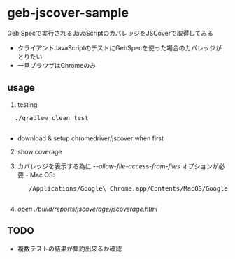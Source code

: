 # geb-jscover-sample

Geb Specで実行されるJavaScriptのカバレッジをJSCoverで取得してみる

- クライアントJavaScriptのテストにGebSpecを使った場合のカバレッジがとりたい
- 一旦ブラウザはChromeのみ

## usage

1. testing
  <pre>
  ./gradlew clean test
  </pre>
  - download & setup chromedriver/jscover when first

2. show coverage
  1. カバレッジを表示する為に *--allow-file-access-from-files* オプションが必要
    - Mac OS:
        <pre>
        /Applications/Google\ Chrome.app/Contents/MacOS/Google\ Chrome --allow-file-access-from-files
        </pre>

  2. *open ./build/reports/jscoverage/jscoverage.html*

## TODO

- 複数テストの結果が集約出来るか確認